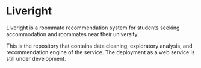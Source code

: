 # Liveright
Liveright is a roommate recommendation system for students seeking accommodation and roommates near their university.

This is the repository that contains data cleaning, exploratory analysis, and recommendation engine of the service. The deployment as a web service is still under development.
